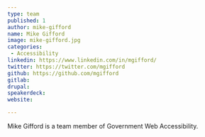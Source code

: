```yaml
---
type: team
published: 1
author: mike-gifford
name: Mike Gifford
image: mike-gifford.jpg
categories:
 - Accessibility
linkedin: https://www.linkedin.com/in/mgifford/
twitter: https://twitter.com/mgifford
github: https://github.com/mgifford
gitlab: 
drupal: 
speakerdeck: 
website: 

---
```


Mike Gifford is a team member of Government Web Accessibility.